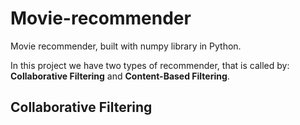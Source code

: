 # Movie-recommender
Movie recommender, built with numpy library in Python. 

In this project we have two types of recommender, that is called by: **Collaborative Filtering** and **Content-Based Filtering**.

## Collaborative Filtering
